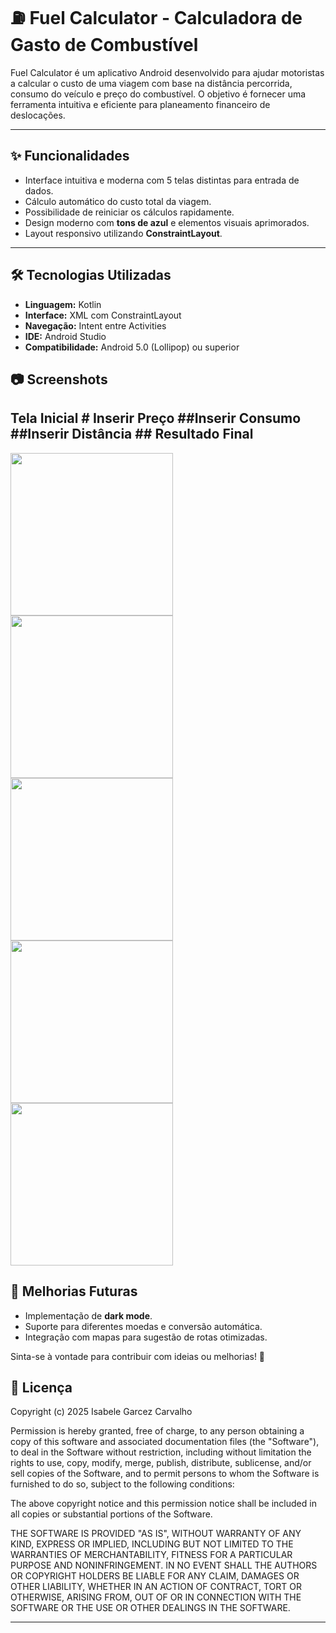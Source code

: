 # ⛽ Fuel Calculator - Calculadora de Gasto de Combustível

Fuel Calculator é um aplicativo Android desenvolvido para ajudar motoristas a calcular o custo de uma viagem com base na distância percorrida, consumo do veículo e preço do combustível. O objetivo é fornecer uma ferramenta intuitiva e eficiente para planeamento financeiro de deslocações.

---

## ✨ Funcionalidades

- Interface intuitiva e moderna com 5 telas distintas para entrada de dados.
- Cálculo automático do custo total da viagem.
- Possibilidade de reiniciar os cálculos rapidamente.
- Design moderno com **tons de azul** e elementos visuais aprimorados.
- Layout responsivo utilizando **ConstraintLayout**.

---

## 🛠️ Tecnologias Utilizadas

- **Linguagem:** Kotlin
- **Interface:** XML com ConstraintLayout
- **Navegação:** Intent entre Activities
- **IDE:** Android Studio
- **Compatibilidade:** Android 5.0 (Lollipop) ou superior

## 📷 Screenshots

 ## Tela Inicial # Inserir Preço ##Inserir Consumo ##Inserir Distância ## Resultado Final
<img src="https://github.com/user-attachments/assets/d4249799-1a13-49ca-8918-2a3c07bdb9a5" width = 260/> <img src="https://github.com/user-attachments/assets/4e123585-016f-4675-b657-706bf75e35ac" width = 260/> <img src="https://github.com/user-attachments/assets/fb82095a-2f29-4549-b20e-c87dd81bd8c5" width = 260/> <img src="https://github.com/user-attachments/assets/4aecde1f-b258-4f22-807d-ad1b987ecf0c" width = 260/> 
<img src="https://github.com/user-attachments/assets/03967046-cccf-4212-999f-de1d654ca14d" width = 260/> 

## 📌 Melhorias Futuras

- Implementação de **dark mode**.
- Suporte para diferentes moedas e conversão automática.
- Integração com mapas para sugestão de rotas otimizadas.

Sinta-se à vontade para contribuir com ideias ou melhorias! 🚀


## 📜 Licença

Copyright (c) 2025 Isabele Garcez Carvalho

Permission is hereby granted, free of charge, to any person obtaining a copy of
this software and associated documentation files (the "Software"), to deal in
the Software without restriction, including without limitation the rights to
use, copy, modify, merge, publish, distribute, sublicense, and/or sell copies of
the Software, and to permit persons to whom the Software is furnished to do so,
subject to the following conditions:

The above copyright notice and this permission notice shall be included in all
copies or substantial portions of the Software.

THE SOFTWARE IS PROVIDED "AS IS", WITHOUT WARRANTY OF ANY KIND, EXPRESS OR
IMPLIED, INCLUDING BUT NOT LIMITED TO THE WARRANTIES OF MERCHANTABILITY, FITNESS
FOR A PARTICULAR PURPOSE AND NONINFRINGEMENT. IN NO EVENT SHALL THE AUTHORS OR
COPYRIGHT HOLDERS BE LIABLE FOR ANY CLAIM, DAMAGES OR OTHER LIABILITY, WHETHER
IN AN ACTION OF CONTRACT, TORT OR OTHERWISE, ARISING FROM, OUT OF OR IN
CONNECTION WITH THE SOFTWARE OR THE USE OR OTHER DEALINGS IN THE SOFTWARE.

---


